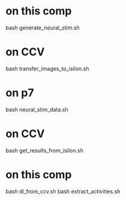 # on this comp
bash generate_neural_stim.sh

# on CCV
bash transfer_images_to_isilon.sh

# on p7
bash neural_stim_data.sh

# on CCV
bash get_results_from_isilon.sh

# on this comp
bash dl_from_ccv.sh
bash extract_activities.sh

